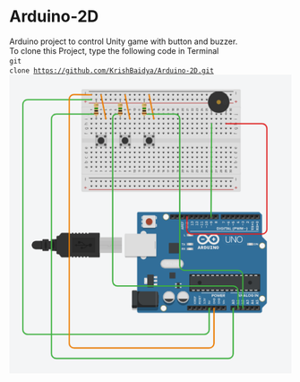 # Arduino-2D
 Arduino project to control Unity game with button and buzzer.<br>
 To clone this Project, type the following code in Terminal <br><code>git clone https://github.com/KrishBaidya/Arduino-2D.git</code>
 <img src="UnityProject.png" height=""/>